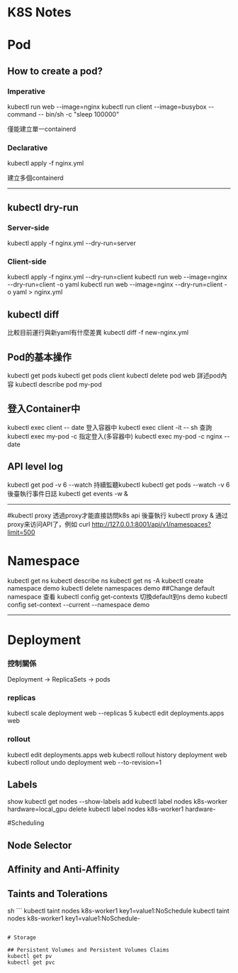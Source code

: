 # K8S Notes

# Pod

## How to create a pod?

### Imperative
kubectl run web --image=nginx
kubectl run client --image=busybox --command -- bin/sh -c "sleep 100000"

僅能建立單一containerd

### Declarative
kubectl apply -f nginx.yml

建立多個containerd

------

## kubectl dry-run

### Server-side
kubectl apply -f nginx.yml --dry-run=server

### Client-side
kubectl apply -f nginx.yml --dry-run=client
kubectl run web --image=nginx --dry-run=client -o yaml
kubectl run web --image=nginx --dry-run=client -o yaml > nginx.yml

## kubectl diff
比較目前運行與新yaml有什麼差異
kubectl diff -f new-nginx.yml

## Pod的基本操作
kubectl get pods
kubectl get pods client
kubectl delete pod web
詳述pod內容
kubectl describe pod my-pod
 
## 登入Container中
kubectl exec client -- date
登入容器中
kubectl exec client -it -- sh
查詢
kubectl exec my-pod -c
指定登入(多容器中)
kubectl exec my-pod -c nginx -- date

## API level log
kubectl get pod <pod-name> -v 6
--watch 持續監聽kubectl
kubectl get pods <pod-name> --watch -v 6
後臺執行事件日誌
kubectl get events -w &

------

#kubectl proxy
透過proxy才能直接訪問k8s api
後臺執行
kubectl proxy &
通过proxy来访问API了，例如
curl http://127.0.0.1:8001/api/v1/namespaces?limit=500

# Namespace
kubectl get ns
kubectl describe ns
kubectl get ns -A
kubectl create namespace demo
kubectl delete namespaces demo
##Change default namespace
查看
kubectl config get-contexts
切換default到ns demo
kubectl config set-context --current --namespace demo

------
# Deployment

### 控制關係
Deployment -> ReplicaSets -> pods

### replicas
kubectl scale deployment web --replicas 5
kubectl edit deployments.apps web
### rollout
kubectl edit deployments.apps web
kubectl rollout history deployment web
kubectl rollout undo deployment web --to-revision=1

## Labels
show
kubectl get nodes --show-labels
add
kubectl label nodes k8s-worker hardware=local_gpu
delete
kubectl label nodes k8s-worker1 hardware-

#Scheduling

## Node Selector

## Affinity and Anti-Affinity

## Taints and Tolerations
sh ```
kubectl taint nodes k8s-worker1 key1=value1:NoSchedule
kubectl taint nodes k8s-worker1 key1=value1:NoSchedule-
```

# Storage

## Persistent Volumes and Persistent Volumes Claims
kubectl get pv
kubectl get pvc

